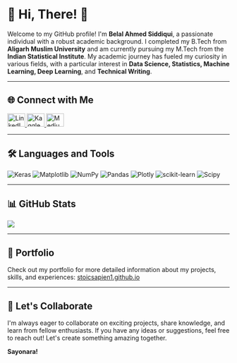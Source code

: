 # 👋 Hi, There! 👋

Welcome to my GitHub profile! I'm **Belal Ahmed Siddiqui**, a passionate individual with a robust academic background. I completed my B.Tech from **Aligarh Muslim University** and am currently pursuing my M.Tech from the **Indian Statistical Institute**. My academic journey has fueled my curiosity in various fields, with a particular interest in **Data Science, Statistics, Machine Learning, Deep Learning**, and **Technical Writing**.

---

## 🌐 Connect with Me
<p align="left">
  <a href="https://www.linkedin.com/in/stoicsapien1/" target="_blank">
    <img src="https://raw.githubusercontent.com/rahuldkjain/github-profile-readme-generator/master/src/images/icons/Social/linked-in-alt.svg" alt="LinkedIn" height="30" width="40" />
  </a>
  <a href="https://www.kaggle.com/stoicsapien1" target="_blank">
    <img src="https://raw.githubusercontent.com/rahuldkjain/github-profile-readme-generator/master/src/images/icons/Social/kaggle.svg" alt="Kaggle" height="30" width="40" />
  </a>
  <a href="https://medium.com/@stoic_sapien1" target="_blank">
    <img src="https://raw.githubusercontent.com/rahuldkjain/github-profile-readme-generator/master/src/images/icons/Social/medium.svg" alt="Medium" height="30" width="40" />
  </a>
</p>

---

## 🛠️ Languages and Tools
![Keras](https://img.shields.io/badge/Keras-%23D00000.svg?style=for-the-badge&logo=Keras&logoColor=white) ![Matplotlib](https://img.shields.io/badge/Matplotlib-%23ffffff.svg?style=for-the-badge&logo=Matplotlib&logoColor=black) ![NumPy](https://img.shields.io/badge/numpy-%23013243.svg?style=for-the-badge&logo=numpy&logoColor=white) ![Pandas](https://img.shields.io/badge/pandas-%23150458.svg?style=for-the-badge&logo=pandas&logoColor=white) ![Plotly](https://img.shields.io/badge/Plotly-%233F4F75.svg?style=for-the-badge&logo=plotly&logoColor=white) ![scikit-learn](https://img.shields.io/badge/scikit--learn-%23F7931E.svg?style=for-the-badge&logo=scikit-learn&logoColor=white) ![Scipy](https://img.shields.io/badge/SciPy-%230C55A5.svg?style=for-the-badge&logo=scipy&logoColor=%white)

---

## 📊 GitHub Stats
![](https://github-readme-streak-stats.herokuapp.com/?user=stoicsapien1&theme=transparent&hide_border=true)<br/>

---

## 📁 Portfolio
Check out my portfolio for more detailed information about my projects, skills, and experiences:
[stoicsapien1.github.io](https://stoicsapien1.github.io)

---

## 🤝 Let's Collaborate
I'm always eager to collaborate on exciting projects, share knowledge, and learn from fellow enthusiasts. If you have any ideas or suggestions, feel free to reach out! Let's create something amazing together.

**Sayonara!**
